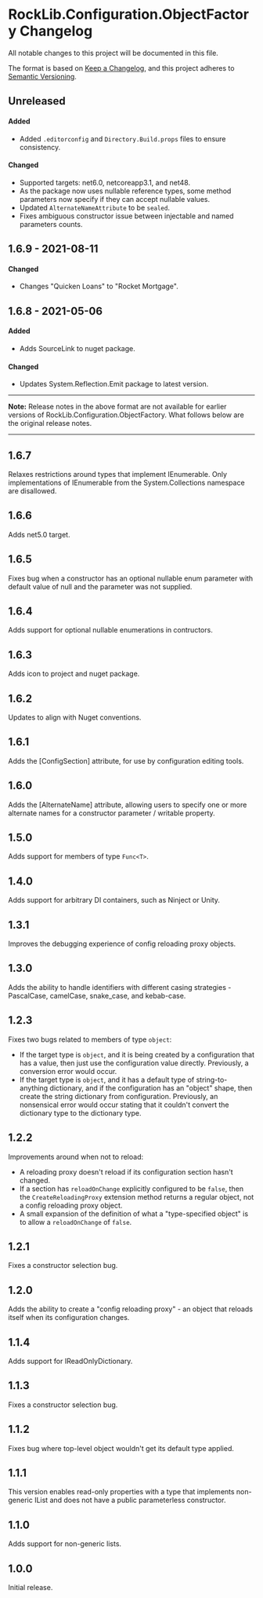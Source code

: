 # RockLib.Configuration.ObjectFactory Changelog

All notable changes to this project will be documented in this file.

The format is based on [Keep a Changelog](https://keepachangelog.com/en/1.0.0/),
and this project adheres to [Semantic Versioning](https://semver.org/spec/v2.0.0.html).

## Unreleased

#### Added

- Added `.editorconfig` and `Directory.Build.props` files to ensure consistency.

#### Changed

- Supported targets: net6.0, netcoreapp3.1, and net48.
- As the package now uses nullable reference types, some method parameters now specify if they can accept nullable values.
- Updated `AlternateNameAttribute` to be `sealed`.
- Fixes ambiguous constructor issue between injectable and named parameters counts.

## 1.6.9 - 2021-08-11

#### Changed

- Changes "Quicken Loans" to "Rocket Mortgage".

## 1.6.8 - 2021-05-06

#### Added

- Adds SourceLink to nuget package.

#### Changed

- Updates System.Reflection.Emit package to latest version.

----

**Note:** Release notes in the above format are not available for earlier versions of
RockLib.Configuration.ObjectFactory. What follows below are the original release notes.

----

## 1.6.7

Relaxes restrictions around types that implement IEnumerable. Only implementations of IEnumerable from the System.Collections namespace are disallowed.

## 1.6.6

Adds net5.0 target.

## 1.6.5

Fixes bug when a constructor has an optional nullable enum parameter with default value of null and the parameter was not supplied.

## 1.6.4

Adds support for optional nullable enumerations in contructors.

## 1.6.3

Adds icon to project and nuget package.

## 1.6.2

Updates to align with Nuget conventions.

## 1.6.1

Adds the [ConfigSection] attribute, for use by configuration editing tools.

## 1.6.0

Adds the [AlternateName] attribute, allowing users to specify one or more alternate names for a constructor parameter / writable property.

## 1.5.0

Adds support for members of type `Func<T>`.

## 1.4.0

Adds support for arbitrary DI containers, such as Ninject or Unity.

## 1.3.1

Improves the debugging experience of config reloading proxy objects.

## 1.3.0

Adds the ability to handle identifiers with different casing strategies - PascalCase, camelCase, snake_case, and kebab-case.

## 1.2.3

Fixes two bugs related to members of type `object`:

- If the target type is `object`, and it is being created by a configuration that has a value, then just use the configuration value directly. Previously, a conversion error would occur.
- If the target type is `object`, and it has a default type of string-to-anything dictionary, and if the configuration has an "object" shape, then create the string dictionary from configuration. Previously, an nonsensical error would occur stating that it couldn't convert the dictionary type to the dictionary type.

## 1.2.2

Improvements around when not to reload:

- A reloading proxy doesn't reload if its configuration section hasn't changed.
- If a section has `reloadOnChange` explicitly configured to be `false`, then the `CreateReloadingProxy` extension method returns a regular object, not a config reloading proxy object.
- A small expansion of the definition of what a "type-specified object" is to allow a `reloadOnChange` of `false`.

## 1.2.1

Fixes a constructor selection bug.

## 1.2.0

Adds the ability to create a "config reloading proxy" - an object that reloads itself when its configuration changes.

## 1.1.4

Adds support for IReadOnlyDictionary.

## 1.1.3

Fixes a constructor selection bug.

## 1.1.2

Fixes bug where top-level object wouldn't get its default type applied.

## 1.1.1

This version enables read-only properties with a type that implements non-generic IList and does not have a public parameterless constructor.

## 1.1.0

Adds support for non-generic lists.

## 1.0.0

Initial release.
